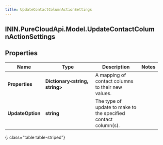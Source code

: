 ```yaml
---
title: UpdateContactColumnActionSettings
---
```

## ININ.PureCloudApi.Model.UpdateContactColumnActionSettings

## Properties

|Name | Type | Description | Notes|
|------------ | ------------- | ------------- | -------------|
| **Properties** | **Dictionary&lt;string, string&gt;** | A mapping of contact columns to their new values. | |
| **UpdateOption** | **string** | The type of update to make to the specified contact column(s). | |
{: class="table table-striped"}


